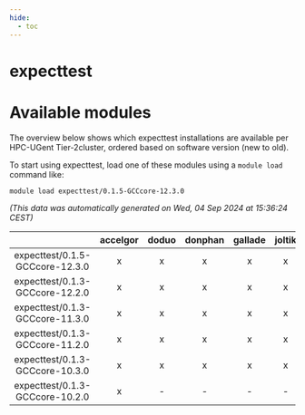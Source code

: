```yaml
---
hide:
  - toc
---
```


expecttest
==========

# Available modules


The overview below shows which expecttest installations are available per HPC-UGent Tier-2cluster, ordered based on software version (new to old).

To start using expecttest, load one of these modules using a `module load` command like:

```shell
module load expecttest/0.1.5-GCCcore-12.3.0
```

*(This data was automatically generated on Wed, 04 Sep 2024 at 15:36:24 CEST)*  

| |accelgor|doduo|donphan|gallade|joltik|shinx|skitty|
| :---: | :---: | :---: | :---: | :---: | :---: | :---: | :---: |
|expecttest/0.1.5-GCCcore-12.3.0|x|x|x|x|x|x|x|
|expecttest/0.1.3-GCCcore-12.2.0|x|x|x|x|x|-|x|
|expecttest/0.1.3-GCCcore-11.3.0|x|x|x|x|x|x|x|
|expecttest/0.1.3-GCCcore-11.2.0|x|x|x|x|x|-|x|
|expecttest/0.1.3-GCCcore-10.3.0|x|x|x|x|x|-|x|
|expecttest/0.1.3-GCCcore-10.2.0|x|-|-|-|-|-|-|
